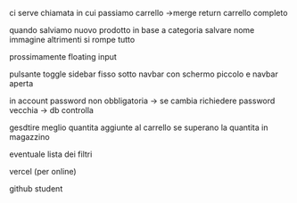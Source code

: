 ci serve chiamata in cui passiamo carrello ->merge return carrello completo

quando salviamo nuovo prodotto in base a categoria salvare nome immagine altrimenti si rompe tutto





prossimamente
floating input

pulsante toggle sidebar fisso sotto navbar  con schermo piccolo e navbar aperta 

in account password non obbligatoria -> se cambia richiedere password vecchia -> db controlla

gesdtire meglio quantita aggiunte al carrello se superano la quantita in magazzino

eventuale lista dei filtri

vercel (per online)

github student
